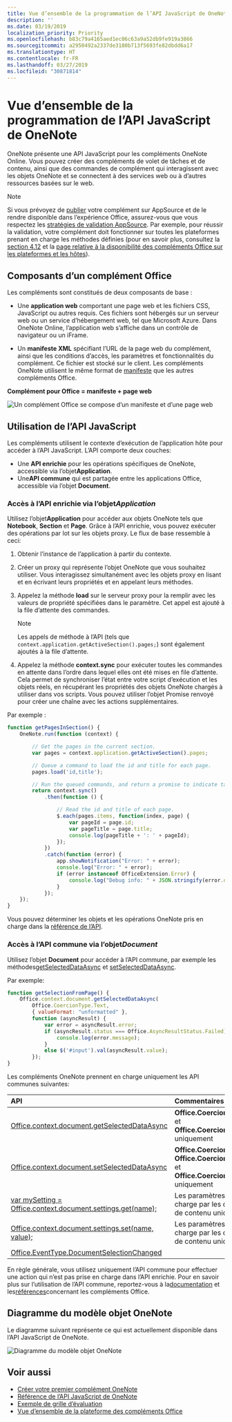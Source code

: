 ```yaml
---
title: Vue d’ensemble de la programmation de l’API JavaScript de OneNote
description: ''
ms.date: 03/19/2019
localization_priority: Priority
ms.openlocfilehash: b83c79a4165aed1ec06c63a9a52db9fe919a3866
ms.sourcegitcommit: a2950492a2337de3180b713f5693fe82dbdd6a17
ms.translationtype: HT
ms.contentlocale: fr-FR
ms.lasthandoff: 03/27/2019
ms.locfileid: "30871814"
---
```

# <a name="onenote-javascript-api-programming-overview"></a>Vue d’ensemble de la programmation de l’API JavaScript de OneNote

OneNote présente une API JavaScript pour les compléments OneNote Online. Vous pouvez créer des compléments de volet de tâches et de contenu, ainsi que des commandes de complément qui interagissent avec les objets OneNote et se connectent à des services web ou à d’autres ressources basées sur le web.

> [!NOTE]
> Si vous prévoyez de [publier](../publish/publish.md) votre complément sur AppSource et de le rendre disponible dans l’expérience Office, assurez-vous que vous respectez les [stratégies de validation AppSource](/office/dev/store/validation-policies). Par exemple, pour réussir la validation, votre complément doit fonctionner sur toutes les plateformes prenant en charge les méthodes définies (pour en savoir plus, consultez la [section 4.12](/office/dev/store/validation-policies#4-apps-and-add-ins-behave-predictably) et la [page relative à la disponibilité des compléments Office sur les plateformes et les hôtes](../overview/office-add-in-availability.md)).

## <a name="components-of-an-office-add-in"></a>Composants d’un complément Office

Les compléments sont constitués de deux composants de base :

- Une **application web** comportant une page web et les fichiers CSS, JavaScript ou autres requis. Ces fichiers sont hébergés sur un serveur web ou un service d’hébergement web, tel que Microsoft Azure. Dans OneNote Online, l’application web s’affiche dans un contrôle de navigateur ou un iFrame.

- Un **manifeste XML** spécifiant l’URL de la page web du complément, ainsi que les conditions d’accès, les paramètres et fonctionnalités du complément. Ce fichier est stocké sur le client. Les compléments OneNote utilisent le même format de [manifeste](../develop/add-in-manifests.md) que les autres compléments Office.

**Complément pour Office = manifeste + page web**

![Un complément Office se compose d’un manifeste et d’une page web](../images/onenote-add-in.png)

## <a name="using-the-javascript-api"></a>Utilisation de l’API JavaScript

Les compléments utilisent le contexte d’exécution de l’application hôte pour accéder à l’API JavaScript. L’API comporte deux couches: 

- Une **API enrichie** pour les opérations spécifiques de OneNote, accessible via l’objet**Application**.
- Une**API commune** qui est partagée entre les applications Office, accessible via l’objet **Document**.

### <a name="accessing-the-host-specific-api-through-the-application-object"></a>Accès à l’API enrichie via l’objet*Application*

Utilisez l’objet**Application** pour accéder aux objets OneNote tels que **Notebook**, **Section** et **Page**. Grâce à l’API enrichie, vous pouvez exécuter des opérations par lot sur les objets proxy. Le flux de base ressemble à ceci: 

1. Obtenir l’instance de l’application à partir du contexte.

2. Créer un proxy qui représente l’objet OneNote que vous souhaitez utiliser. Vous interagissez simultanément avec les objets proxy en lisant et en écrivant leurs propriétés et en appelant leurs méthodes.

3. Appelez la méthode **load** sur le serveur proxy pour la remplir avec les valeurs de propriété spécifiées dans le paramètre. Cet appel est ajouté à la file d’attente des commandes.

   > [!NOTE]
   > Les appels de méthode à l’API (tels que `context.application.getActiveSection().pages;`) sont également ajoutés à la file d’attente.

4. Appelez la méthode **context.sync** pour exécuter toutes les commandes en attente dans l’ordre dans lequel elles ont été mises en file d’attente. Cela permet de synchroniser l’état entre votre script d’exécution et les objets réels, en récupérant les propriétés des objets OneNote chargés à utiliser dans vos scripts. Vous pouvez utiliser l’objet Promise renvoyé pour créer une chaîne avec les actions supplémentaires.

Par exemple :

```js
function getPagesInSection() {
    OneNote.run(function (context) {

        // Get the pages in the current section.
        var pages = context.application.getActiveSection().pages;

        // Queue a command to load the id and title for each page.
        pages.load('id,title');

        // Run the queued commands, and return a promise to indicate task completion.
        return context.sync()
            .then(function () {

                // Read the id and title of each page.
                $.each(pages.items, function(index, page) {
                    var pageId = page.id;
                    var pageTitle = page.title;
                    console.log(pageTitle + ': ' + pageId);
                });
            })
            .catch(function (error) {
                app.showNotification("Error: " + error);
                console.log("Error: " + error);
                if (error instanceof OfficeExtension.Error) {
                    console.log("Debug info: " + JSON.stringify(error.debugInfo));
                }
            });
    });
}
```

Vous pouvez déterminer les objets et les opérations OneNote pris en charge dans la [référence de l’API](/office/dev/add-ins/reference/overview/onenote-add-ins-javascript-reference).

### <a name="accessing-the-common-api-through-the-document-object"></a>Accès à l’API commune via l’objet*Document*

Utilisez l’objet **Document** pour accéder à l’API commune, par exemple les méthodes[getSelectedDataAsync](/javascript/api/office/office.document#getselecteddataasync-coerciontype--options--callback-) et [setSelectedDataAsync](/javascript/api/office/office.document#setselecteddataasync-data--options--callback-). 


Par exemple:  

```js
function getSelectionFromPage() {
    Office.context.document.getSelectedDataAsync(
        Office.CoercionType.Text,
        { valueFormat: "unformatted" },
        function (asyncResult) {
            var error = asyncResult.error;
            if (asyncResult.status === Office.AsyncResultStatus.Failed) {
                console.log(error.message);
            }
            else $('#input').val(asyncResult.value);
        });
}
```

Les compléments OneNote prennent en charge uniquement les API communes suivantes:

| API | Commentaires |
|:------|:------|
| [Office.context.document.getSelectedDataAsync](/javascript/api/office/office.document#getselecteddataasync-coerciontype--options--callback-) | **Office.CoercionType.Text** et **Office.CoercionType.Matrix** uniquement |
| [Office.context.document.setSelectedDataAsync](/javascript/api/office/office.document#setselecteddataasync-data--options--callback-) | **Office.CoercionType.Text**, **Office.CoercionType.Image** et **Office.CoercionType.Html** uniquement | 
| [var mySetting = Office.context.document.settings.get(name);](/javascript/api/office/office.settings#get-name-) | Les paramètres sont pris en charge par les compléments de contenu uniquement | 
| [Office.context.document.settings.set(name, value);](/javascript/api/office/office.settings#set-name--value-) | Les paramètres sont pris en charge par les compléments de contenu uniquement | 
| [Office.EventType.DocumentSelectionChanged](/javascript/api/office/office.documentselectionchangedeventargs) ||

En règle générale, vous utilisez uniquement l’API commune pour effectuer une action qui n’est pas prise en charge dans l’API enrichie. Pour en savoir plus sur l’utilisation de l’API commune, reportez-vous à la[documentation](../overview/office-add-ins.md) et les[références](../reference/javascript-api-for-office.md)concernant les compléments Office.


<a name="om-diagram"></a>
## <a name="onenote-object-model-diagram"></a>Diagramme du modèle objet OneNote 
Le diagramme suivant représente ce qui est actuellement disponible dans l’API JavaScript de OneNote.

  ![Diagramme du modèle objet OneNote](../images/onenote-om.png)


## <a name="see-also"></a>Voir aussi

- [Créer votre premier complément OneNote](../quickstarts/onenote-quickstart.md)
- [Référence de l’API JavaScript de OneNote](/office/dev/add-ins/reference/overview/onenote-add-ins-javascript-reference)
- [Exemple de grille d’évaluation](https://github.com/OfficeDev/OneNote-Add-in-Rubric-Grader)
- [Vue d’ensemble de la plateforme des compléments Office](../overview/office-add-ins.md)
